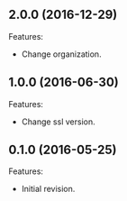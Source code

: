 ## 2.0.0 (2016-12-29)
Features:
  - Change organization.
  
## 1.0.0 (2016-06-30)
Features:
  - Change ssl version.
  
## 0.1.0 (2016-05-25)
Features:
  - Initial revision.

